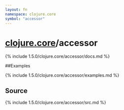 ```yaml
---
layout: fn
namespace: clojure.core
symbol: "accessor"
---
```


# [clojure.core](../)/accessor

{% include 1.5.0/clojure.core/accessor/docs.md %}

##Examples

{% include 1.5.0/clojure.core/accessor/examples.md %}
## Source
{% include 1.5.0/clojure.core/accessor/src.md %}

